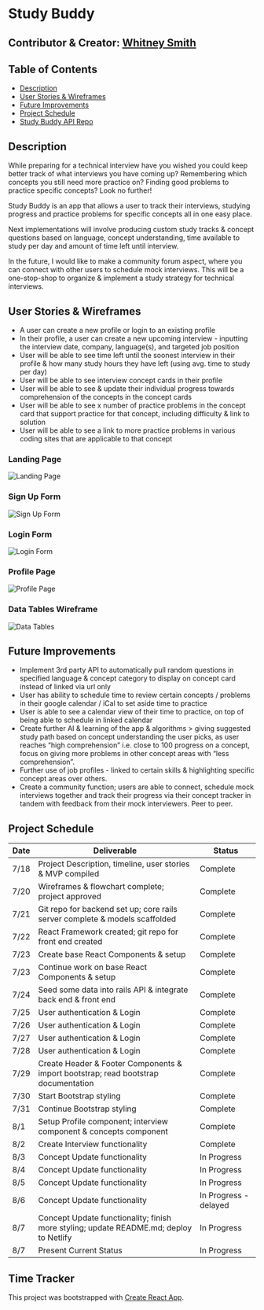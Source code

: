 # Study Buddy
## Contributor & Creator: [Whitney Smith](https://www.whitneyleesmith.com/)

## Table of Contents
- [Description](https://github.com/PlinytheYounger/study_buddy_frontend/tree/master/study_buddy_client#description)
- [User Stories & Wireframes](https://github.com/PlinytheYounger/study_buddy_frontend/tree/master/study_buddy_client#user-stories--wireframes)
- [Future Improvements](https://github.com/PlinytheYounger/study_buddy_frontend/tree/master/study_buddy_client#future-improvements)
- [Project Schedule]()
- [Study Buddy API Repo](https://github.com/PlinytheYounger/study_buddy_api_new)

## Description
While preparing for a technical interview have you wished you could keep better track of what interviews you have coming up? Remembering which concepts you still need more practice on? Finding good problems to practice specific concepts? Look no further!

Study Buddy is an app that allows a user to track their interviews, studying progress and practice problems for specific concepts all in one easy place. 

Next implementations will involve producing custom study tracks & concept questions based on language, concept understanding, time available to study per day and amount of time left until interview. 

In the future, I would like to make a community forum aspect, where you can connect with other users to schedule mock interviews. This will be a one-stop-shop to organize & implement a study strategy for technical interviews.

## User Stories & Wireframes
- A user can create a new profile or login to an existing profile
- In their profile, a user can create a new upcoming interview - inputting the interview date, company, language(s), and targeted job position
- User will be able to see time left until the soonest interview in their profile & how many study hours they have left (using avg. time to study per day)
- User will be able to see interview concept cards in their profile
- User will be able to see & update their individual progress towards comprehension of the concepts in the concept cards
- User will be able to see x number of practice problems in the concept card that support practice for that concept, including difficulty & link to solution
- User will be able to see a link to more practice problems in various coding sites that are applicable to that concept

### Landing Page
![Landing Page](./src/images/Unmarked-Landing-Wireframe.png)

### Sign Up Form
![Sign Up Form](./src/images/SignUpForm.png)

### Login Form
![Login Form](./src/images/Sign_Up_Modal.png)

### Profile Page
![Profile Page](./src/images/Wireframe_ProfilePage.png)

### Data Tables Wireframe
![Data Tables](./src/images/DataTables.png)

## Future Improvements
- Implement 3rd party API to automatically pull random questions in specified language & concept category to display on concept card instead of linked via url only
- User has ability to schedule time to review certain concepts / problems in their google calendar / iCal to set aside time to practice
- User is able to see a calendar view of their time to practice, on top of being able to schedule in linked calendar
- Create further AI & learning of the app & algorithms > giving suggested study path based on concept understanding the user picks, as user reaches “high comprehension” i.e. close to 100 progress on a concept, focus on giving more problems in other concept areas with “less comprehension”. 
- Further use of job profiles - linked to certain skills & highlighting specific concept areas over others. 
- Create a community function; users are able to connect, schedule mock interviews together and track their progress via their concept tracker in tandem with feedback from their mock interviewers. Peer to peer.


## Project Schedule

| Date | Deliverable | Status |
| ---- | ----------- | ------ |
| 7/18 | Project Description, timeline, user stories & MVP compiled | Complete |
| 7/20 | Wireframes & flowchart complete; project approved | Complete |
| 7/21 | Git repo for backend set up; core rails server complete & models scaffolded | Complete |
| 7/22 | React Framework created; git repo for front end created | Complete |
| 7/23 | Create base React Components & setup | Complete |
| 7/23 | Continue work on base React Components & setup | Complete |
| 7/24 | Seed some data into rails API & integrate back end & front end | Complete |
| 7/25 | User authentication & Login | Complete |
| 7/26 | User authentication & Login | Complete |
| 7/27 | User authentication & Login | Complete |
| 7/28 | User authentication & Login | Complete |
| 7/29 | Create Header & Footer Components & import bootstrap; read bootstrap documentation | Complete |
| 7/30 | Start Bootstrap styling | Complete |
| 7/31 | Continue Bootstrap styling | Complete |
| 8/1 | Setup Profile component; interview component & concepts component | Complete |
| 8/2 | Create Interview functionality | Complete |
| 8/3 | Concept Update functionality | In Progress |
| 8/4 | Concept Update functionality | In Progress |
| 8/5 | Concept Update functionality | In Progress |
| 8/6 | Concept Update functionality | In Progress - delayed |
| 8/7 | Concept Update functionality; finish more styling; update README.md; deploy to Netlify | In Progress |
| 8/7 | Present Current Status | In Progress |

## Time Tracker



This project was bootstrapped with [Create React App](https://github.com/facebook/create-react-app).

